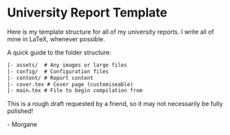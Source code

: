 # University Report Template

Here is my template structure for all of my university reports. I write all of mine in LaTeX, whenever possible.

A quick guide to the folder structure:
```txt
|- assets/  # Any images or large files
|- config/  # Configuration files
|- content/ # Report content
|- cover.tex # Cover page (customiseable)
|- main.tex # File to begin compilation from
```

This is a rough draft requested by a friend, so it may not necessarily be fully polished!

\- Morgane
